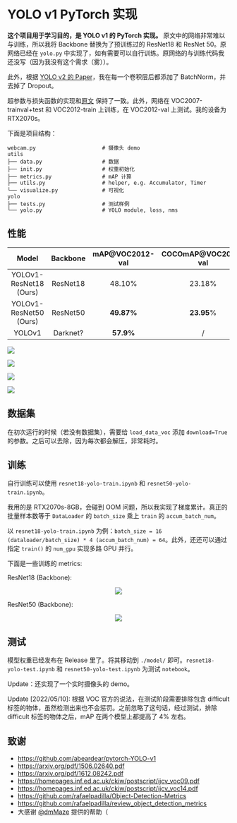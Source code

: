 # YOLO v1 PyTorch 实现

**这个项目用于学习目的，是 YOLO v1 的 PyTorch 实现。** 原文中的网络非常难以与训练，所以我将 Backbone 替换为了预训练过的 ResNet18 和 ResNet 50。原网络已经在 `yolo.py` 中实现了，如有需要可以自行训练。原网络的与训练代码我还没写（因为我没有这个需求（雾））。

此外，根据 [YOLO v2 的 Paper](https://arxiv.org/pdf/1612.08242.pdf)，我在每一个卷积层后都添加了 BatchNorm，并去掉了 Dropout。

超参数与损失函数的实现和[原文](https://arxiv.org/pdf/1506.02640.pdf) 保持了一致。此外，网络在 VOC2007-trainval+test 和 VOC2012-train 上训练，在 VOC2012-val 上测试。我的设备为 RTX2070s。

下面是项目结构：

```
webcam.py                     # 摄像头 demo
utils
├── data.py                   # 数据
├── init.py                   # 权重初始化
├── metrics.py                # mAP 计算
├── utils.py                  # helper, e.g. Accumulator, Timer
└── visualize.py              # 可视化
yolo
├── tests.py                  # 测试样例
└── yolo.py                   # YOLO module, loss, nms
```

## 性能

|         Model          | Backbone | mAP@VOC2012-val | COCOmAP@VOC2012-val |    FPS     |
| :--------------------: | :------: | :-------------: | :-----------------: | :--------: |
| YOLOv1-ResNet18 (Ours) | ResNet18 |     48.10%      |       23.18%        | **235.47** |
| YOLOv1-ResNet50 (Ours) | ResNet50 |   **49.87%**    |     **23.95**%      |   95.94    |
|         YOLOv1         | Darknet? |    **57.9%**    |          /          |     45     |

![](./assets/test1.png)

![](./assets/test2.png)

![](./assets/test3.png)

![](./assets/test4.png)

## 数据集

在初次运行的时候（若没有数据集），需要给 `load_data_voc` 添加 `download=True` 的参数。之后可以去除，因为每次都会解压，非常耗时。

## 训练

自行训练可以使用 `resnet18-yolo-train.ipynb` 和 `resnet50-yolo-train.ipynb`。

我用的是 RTX2070s-8GB，会碰到 OOM 问题，所以我实现了梯度累计。真正的批量样本数等于 `DataLoader` 的 `batch_size` 乘上 `train` 的 `accum_batch_num`。

以 `resnet18-yolo-train.ipynb` 为例：`batch_size = 16 (dataloader/batch_size) * 4 (accum_batch_num) = 64`。此外，还还可以通过指定 `train()` 的 `num_gpu` 实现多路 GPU 并行。

下面是一些训练的 metrics:

ResNet18 (Backbone):

<div align="center">
	<img src="./assets/resnet18-train.svg">
</div>

ResNet50 (Backbone):

<div align="center">
	<img src="./assets/resnet50-train.svg">
</div>

## 测试

模型权重已经发布在 Release 里了。将其移动到 `./model/` 即可。`resnet18-yolo-test.ipynb` 和 `resnet50-yolo-test.ipynb` 为测试 `notebook`。

Update：还实现了一个实时摄像头的 demo。

Update [2022/05/10]: 根据 VOC 官方的说法，在测试阶段需要排除包含 difficult 标签的物体，虽然检测出来也不会惩罚。之前忽略了这句话，经过测试，排除 difficult 标签的物体之后，mAP 在两个模型上都提高了 4% 左右。

## 致谢

* https://github.com/abeardear/pytorch-YOLO-v1
* https://arxiv.org/pdf/1506.02640.pdf
* https://arxiv.org/pdf/1612.08242.pdf
* https://homepages.inf.ed.ac.uk/ckiw/postscript/ijcv_voc09.pdf
* https://homepages.inf.ed.ac.uk/ckiw/postscript/ijcv_voc14.pdf
* https://github.com/rafaelpadilla/Object-Detection-Metrics
* https://github.com/rafaelpadilla/review_object_detection_metrics
* 大感谢 [@dmMaze](https://github.com/dmMaze) 提供的帮助（
